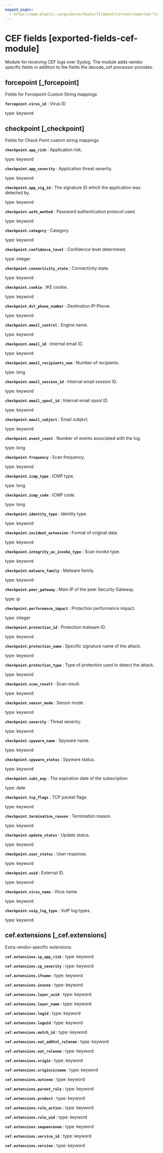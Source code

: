 ```yaml
---
mapped_pages:
  - https://www.elastic.co/guide/en/beats/filebeat/current/exported-fields-cef-module.html
---
```


# CEF fields [exported-fields-cef-module]

Module for receiving CEF logs over Syslog. The module adds vendor specific fields in addition to the fields the decode_cef processor provides.


## forcepoint [_forcepoint]

Fields for Forcepoint Custom String mappings


**`forcepoint.virus_id`**
:   Virus ID

type: keyword


## checkpoint [_checkpoint]

Fields for Check Point custom string mappings.


**`checkpoint.app_risk`**
:   Application risk.

type: keyword


**`checkpoint.app_severity`**
:   Application threat severity.

type: keyword


**`checkpoint.app_sig_id`**
:   The signature ID which the application was detected by.

type: keyword


**`checkpoint.auth_method`**
:   Password authentication protocol used.

type: keyword


**`checkpoint.category`**
:   Category.

type: keyword


**`checkpoint.confidence_level`**
:   Confidence level determined.

type: integer


**`checkpoint.connectivity_state`**
:   Connectivity state.

type: keyword


**`checkpoint.cookie`**
:   IKE cookie.

type: keyword


**`checkpoint.dst_phone_number`**
:   Destination IP-Phone.

type: keyword


**`checkpoint.email_control`**
:   Engine name.

type: keyword


**`checkpoint.email_id`**
:   Internal email ID.

type: keyword


**`checkpoint.email_recipients_num`**
:   Number of recipients.

type: long


**`checkpoint.email_session_id`**
:   Internal email session ID.

type: keyword


**`checkpoint.email_spool_id`**
:   Internal email spool ID.

type: keyword


**`checkpoint.email_subject`**
:   Email subject.

type: keyword


**`checkpoint.event_count`**
:   Number of events associated with the log.

type: long


**`checkpoint.frequency`**
:   Scan frequency.

type: keyword


**`checkpoint.icmp_type`**
:   ICMP type.

type: long


**`checkpoint.icmp_code`**
:   ICMP code.

type: long


**`checkpoint.identity_type`**
:   Identity type.

type: keyword


**`checkpoint.incident_extension`**
:   Format of original data.

type: keyword


**`checkpoint.integrity_av_invoke_type`**
:   Scan invoke type.

type: keyword


**`checkpoint.malware_family`**
:   Malware family.

type: keyword


**`checkpoint.peer_gateway`**
:   Main IP of the peer Security Gateway.

type: ip


**`checkpoint.performance_impact`**
:   Protection performance impact.

type: integer


**`checkpoint.protection_id`**
:   Protection malware ID.

type: keyword


**`checkpoint.protection_name`**
:   Specific signature name of the attack.

type: keyword


**`checkpoint.protection_type`**
:   Type of protection used to detect the attack.

type: keyword


**`checkpoint.scan_result`**
:   Scan result.

type: keyword


**`checkpoint.sensor_mode`**
:   Sensor mode.

type: keyword


**`checkpoint.severity`**
:   Threat severity.

type: keyword


**`checkpoint.spyware_name`**
:   Spyware name.

type: keyword


**`checkpoint.spyware_status`**
:   Spyware status.

type: keyword


**`checkpoint.subs_exp`**
:   The expiration date of the subscription.

type: date


**`checkpoint.tcp_flags`**
:   TCP packet flags.

type: keyword


**`checkpoint.termination_reason`**
:   Termination reason.

type: keyword


**`checkpoint.update_status`**
:   Update status.

type: keyword


**`checkpoint.user_status`**
:   User response.

type: keyword


**`checkpoint.uuid`**
:   External ID.

type: keyword


**`checkpoint.virus_name`**
:   Virus name.

type: keyword


**`checkpoint.voip_log_type`**
:   VoIP log types.

type: keyword


## cef.extensions [_cef.extensions]

Extra vendor-specific extensions.


**`cef.extensions.cp_app_risk`**
:   type: keyword


**`cef.extensions.cp_severity`**
:   type: keyword


**`cef.extensions.ifname`**
:   type: keyword


**`cef.extensions.inzone`**
:   type: keyword


**`cef.extensions.layer_uuid`**
:   type: keyword


**`cef.extensions.layer_name`**
:   type: keyword


**`cef.extensions.logid`**
:   type: keyword


**`cef.extensions.loguid`**
:   type: keyword


**`cef.extensions.match_id`**
:   type: keyword


**`cef.extensions.nat_addtnl_rulenum`**
:   type: keyword


**`cef.extensions.nat_rulenum`**
:   type: keyword


**`cef.extensions.origin`**
:   type: keyword


**`cef.extensions.originsicname`**
:   type: keyword


**`cef.extensions.outzone`**
:   type: keyword


**`cef.extensions.parent_rule`**
:   type: keyword


**`cef.extensions.product`**
:   type: keyword


**`cef.extensions.rule_action`**
:   type: keyword


**`cef.extensions.rule_uid`**
:   type: keyword


**`cef.extensions.sequencenum`**
:   type: keyword


**`cef.extensions.service_id`**
:   type: keyword


**`cef.extensions.version`**
:   type: keyword


